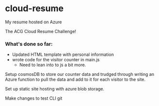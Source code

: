 # cloud-resume
My resume hosted on Azure

The ACG Cloud Resume Challenge!

### What's done so far:

- Updated HTML template with personal information
- wrote code for the visitor counter in main.js
    - Need to lean into to js a bit more. 

Setup cosmosDB to store our counter data and trudged through writing an Azure function to pull the data and add to it for each visitor to the site. 

Set up static site hosting with azure blob storage.

Make changes to test CLI git